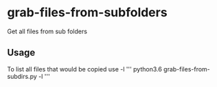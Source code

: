 # grab-files-from-subfolders
Get all files from sub folders

## Usage
To list all files that would be copied use -l
'''
python3.6 grab-files-from-subdirs.py -l
'''


